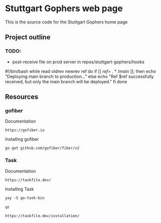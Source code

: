 # Stuttgart Gophers web page
This is the source code for the Stuttgart Gophers home page

## Project outline
### TODO:
- post-receive file on prod server in repos/stuttgart-gophers/hooks

#!/bin/bash
while read oldrev newrev ref
do
if [[ $ref =~ .*/main$ ]];
then
echo "Deploying main branch to production..."
else
echo "Ref $ref successfully received, but only the main branch will be deployed."
fi
done

## Resources
### gofiber
Documentation
```
https://gofiber.io
```

Installing gofiber
```
go get github.com/gofiber/fiber/v2
```

### Task
Documentation
```
https://taskfile.dev/
```

Installing Task
```
yay -S go-task-bin
```
or
```
https://taskfile.dev/installation/
```